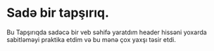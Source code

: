 # Sadə bir tapşırıq.
Bu Tapşırıqda sadəcə bir veb səhifə yaratdım header hissəni yoxarda sabitləməyi praktika etdim və bu mənə çox yaxşı təsir etdi.